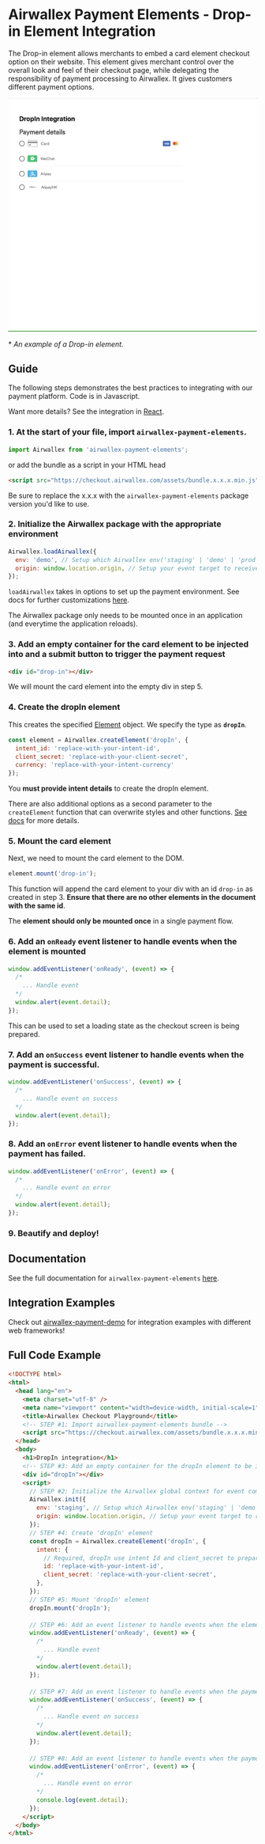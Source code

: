 # Airwallex Payment Elements - Drop-in Element Integration

The Drop-in element allows merchants to embed a card element checkout option on their website. This element gives merchant control over the overall look and feel of their checkout page, while delegating the responsibility of payment processing to Airwallex. It gives customers different payment options.

![](assets/dropin.gif)

\* _An example of a Drop-in element._

## Guide

The following steps demonstrates the best practices to integrating with our payment platform. Code is in Javascript.

Want more details? See the integration in [React](/integrations/react/src/components/Dropin.jsx).

### 1. At the start of your file, import `airwallex-payment-elements`.

```js
import Airwallex from 'airwallex-payment-elements';
```

or add the bundle as a script in your HTML head

```html
<script src="https://checkout.airwallex.com/assets/bundle.x.x.x.min.js"></script>
```

Be sure to replace the x.x.x with the `airwallex-payment-elements` package version you'd like to use.

### 2. Initialize the Airwallex package with the appropriate environment

```js
Airwallex.loadAirwallex({
  env: 'demo', // Setup which Airwallex env('staging' | 'demo' | 'prod') to integrate with
  origin: window.location.origin, // Setup your event target to receive the browser events message
});
```

`loadAirwallex` takes in options to set up the payment environment. See docs for further customizations [here](/docs#loadAirwallex).

The Airwallex package only needs to be mounted once in an application (and everytime the application reloads).

### 3. Add an empty container for the card element to be injected into and a submit button to trigger the payment request

```html
<div id="drop-in"></div>
```

We will mount the card element into the empty div in step 5.

### 4. Create the dropIn element

This creates the specified [Element](/docs#Element) object. We specify the type as **`dropIn`**.

```js
const element = Airwallex.createElement('dropIn', {
  intent_id: 'replace-with-your-intent-id',
  client_secret: 'replace-with-your-client-secret',
  currency: 'replace-with-your-intent-currency'
});
```

You **must provide intent details** to create the dropIn element.

There are also additional options as a second parameter to the `createElement` function that can overwrite styles and other functions. [See docs](/docs#createElement) for more details.

### 5. Mount the card element

Next, we need to mount the card element to the DOM.

```js
element.mount('drop-in');
```

This function will append the card element to your div with an id `drop-in` as created in step 3. **Ensure that there are no other elements in the document with the same id**.

The **element should only be mounted once** in a single payment flow.

### 6. Add an `onReady` event listener to handle events when the element is mounted

```js
window.addEventListener('onReady', (event) => {
  /*
    ... Handle event
  */
  window.alert(event.detail);
});
```

This can be used to set a loading state as the checkout screen is being prepared.

### 7. Add an `onSuccess` event listener to handle events when the payment is successful.

```js
window.addEventListener('onSuccess', (event) => {
  /*
    ... Handle event on success
  */
  window.alert(event.detail);
});
```

### 8. Add an `onError` event listener to handle events when the payment has failed.

```js
window.addEventListener('onError', (event) => {
  /*
    ... Handle event on error
  */
  window.alert(event.detail);
});
```

### 9. Beautify and deploy!

## Documentation

See the full documentation for `airwallex-payment-elements` [here](/docs).

## Integration Examples

Check out [airwallex-payment-demo](/../../tree/master) for integration examples with different web frameworks!

## Full Code Example

```html
<!DOCTYPE html>
<html>
  <head lang="en">
    <meta charset="utf-8" />
    <meta name="viewport" content="width=device-width, initial-scale=1" />
    <title>Airwallex Checkout Playground</title>
    <!-- STEP #1: Import airwallex-payment-elements bundle -->
    <script src="https://checkout.airwallex.com/assets/bundle.x.x.x.min.js"></script>
  </head>
  <body>
    <h1>DropIn integration</h1>
    <!-- STEP #3: Add an empty container for the dropIn element to be injected into -->
    <div id="dropIn"></div>
    <script>
      // STEP #2: Initialize the Airwallex global context for event communication
      Airwallex.init({
        env: 'staging', // Setup which Airwallex env('staging' | 'demo' | 'prod') to integrate with
        origin: window.location.origin, // Setup your event target to receive the browser events message
      });
      // STEP #4: Create 'dropIn' element
      const dropIn = Airwallex.createElement('dropIn', {
        intent: {
          // Required, dropIn use intent Id and client_secret to prepare checkout
          id: 'replace-with-your-intent-id',
          client_secret: 'replace-with-your-client-secret',
        },
      });
      // STEP #5: Mount 'dropIn' element
      dropIn.mount('dropIn');

      // STEP #6: Add an event listener to handle events when the element is mounted
      window.addEventListener('onReady', (event) => {
        /*
          ... Handle event
        */
        window.alert(event.detail);
      });

      // STEP #7: Add an event listener to handle events when the payment is successful.
      window.addEventListener('onSuccess', (event) => {
        /*
          ... Handle event on success
        */
        window.alert(event.detail);
      });

      // STEP #8: Add an event listener to handle events when the payment has failed.
      window.addEventListener('onError', (event) => {
        /*
          ... Handle event on error
        */
        console.log(event.detail);
      });
    </script>
  </body>
</html>
```
